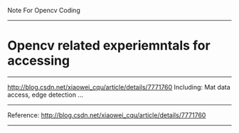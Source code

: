 Note For Opencv Coding

---
# Opencv related experiemntals for accessing 
---
http://blog.csdn.net/xiaowei_cqu/article/details/7771760
Including: Mat data access, edge detection ...

---
Reference: http://blog.csdn.net/xiaowei_cqu/article/details/7771760

---
